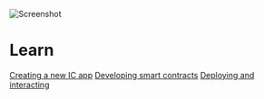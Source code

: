 ![Screenshot](img/dfinity-logo.svg)

# Learn

[Creating a new IC app](getting-started.md)
[Developing smart contracts](getting-started.md)
[Deploying and interacting](getting-started.md)